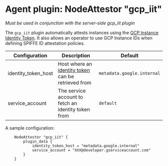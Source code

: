 # Agent plugin: NodeAttestor "gcp_iit"

*Must be used in conjunction with the server-side gcp_iit plugin*

The `gcp_iit` plugin automatically attests instances using the
[GCP Instance Identity Token](https://cloud.google.com/compute/docs/instances/verifying-instance-identity).
It also allows an operator to use GCP Instance IDs when defining SPIFFE ID
attestation policies.

| Configuration       | Description                                                                                                                       | Default                    |
|---------------------|-----------------------------------------------------------------------------------------------------------------------------------|----------------------------|
| identity_token_host | Host where an [identity token](https://cloud.google.com/compute/docs/instances/verifying-instance-identity) can be retrieved from | `metadata.google.internal` |
| service_account     | The service account to fetch an identity token from                                                                               | `default`                  |

A sample configuration:

```hcl
    NodeAttestor "gcp_iit" {
        plugin_data {
            identity_token_host = "metadata.google.internal"
            service_account = "XXX@developer.gserviceaccount.com"
        }
    }
```
